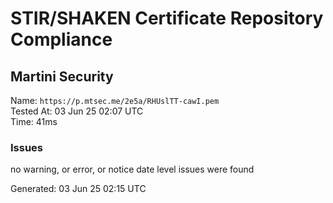 # STIR/SHAKEN Certificate Repository Compliance

## Martini Security

Name: `https://p.mtsec.me/2e5a/RHUslTT-cawI.pem`\
Tested At: 03 Jun 25 02:07 UTC\
Time: 41ms

### Issues

no warning, or error, or notice date level issues were found

Generated: 03 Jun 25 02:15 UTC